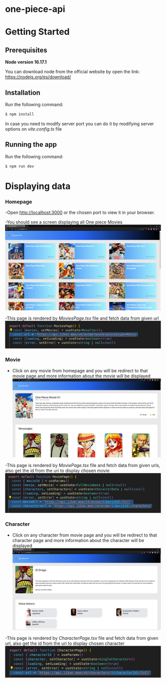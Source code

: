 # one-piece-api

# Getting Started

## Prerequisites
**Node version 16.17.1**

You can download node from the official website by open the link: https://nodejs.org/es/download/

## Installation

Run the following command:
```bash
$ npm install
```
In case you need to modify server port you can do it by modifying server options on *vite.config.ts* file

## Running the app
Run the following command:
```bash
$ npm run dev
```

# Displaying data
### Homepage
-Open [http://localhost:3000](http://localhost:3000) or the chosen port to view it in your browser.

-You should see a screen displaying all One piece Movies
![Home](src/assets/images/Index.png)

-This page is rendered by *MoviesPage.tsx* file and fetch data from given url
![Fetch-movies](src/assets/images/fetch-movies.png)

### Movie
- Click on any movie from homepage and you will be redirect to that movie page and more information about the movie will be displayed
![Movie](src/assets/images/movie.png)

-This page is rendered by *MoviePage.tsx* file and fetch data from given urls, also get the id from the uri to display chosen movie
![Fetch-movie](src/assets/images/fetch-movie.png)

### Character
- Click on any character from movie page and you will be redirect to that character page and more information about the character will be displayed
![Character](src/assets/images/character.png)

-This page is rendered by *CharacterPage.tsx* file and fetch data from given url, also get the id from the uri to display chosen character
![Fetch-character](src/assets/images/fetch-character.png)
